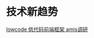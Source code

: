 # 技术新趋势

[lowcode 低代码前端框架 amis调研](lowcode%20低代码前端框架%20amis调研/lowcode%20低代码前端框架%20amis调研.md "lowcode 低代码前端框架 amis调研")
